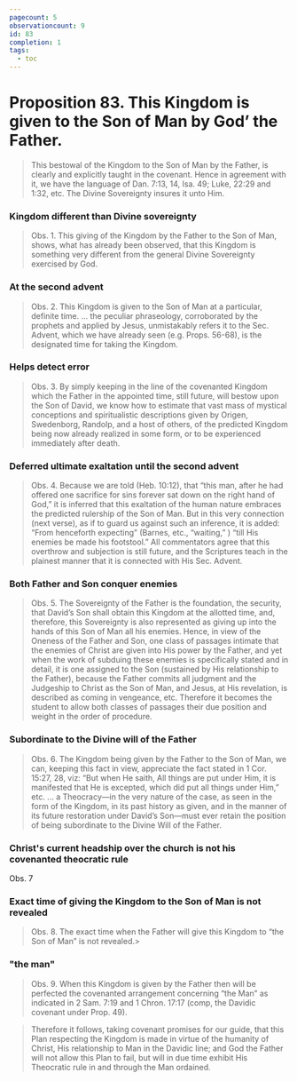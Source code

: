 ```yaml
---
pagecount: 5
observationcount: 9
id: 83
completion: 1
tags:
  - toc
---
```

# Proposition 83. This Kingdom is given to the Son of Man by God’ the Father.

>This bestowal of the Kingdom to the Son of Man by the Father, is clearly and explicitly taught in the covenant. Hence in agreement with it, we have the language of Dan. 7:13, 14, Isa. 49; Luke, 22:29 and 1:32, etc. The Divine Sovereignty insures it unto Him.
### Kingdom different than Divine sovereignty
>Obs. 1. This giving of the Kingdom by the Father to the Son of Man, shows, what has already been observed, that this Kingdom is something very different from the general Divine Sovereignty exercised by God.
### At the second advent
>Obs. 2. This Kingdom is given to the Son of Man at a particular, definite time.
>...
>the peculiar phraseology, corroborated by the prophets and applied by Jesus, unmistakably refers it to the Sec. Advent, which we have already seen (e.g. Props. 56-68), is the designated time for taking the Kingdom.
### Helps detect error
>Obs. 3. By simply keeping in the line of the covenanted Kingdom which the Father in the appointed time, still future, will bestow upon the Son of David, we know how to estimate that vast mass of mystical conceptions and spiritualistic descriptions given by Origen, Swedenborg, Randolp, and a host of others, of the predicted Kingdom being now already realized in some form, or to be experienced immediately after death.
### Deferred ultimate exaltation until the second advent
>Obs. 4. Because we are told (Heb. 10:12), that “this man, after he had offered one sacrifice for sins forever sat down on the right hand of God,” it is inferred that this exaltation of the human nature embraces the predicted rulership of the Son of Man. But in this very connection (next verse), as if to guard us against such an inference, it is added: “From henceforth expecting” (Barnes, etc., “waiting,” ) “till His enemies be made his footstool.” All commentators agree that this overthrow and subjection is still future, and the Scriptures teach in the plainest manner that it is connected with His Sec. Advent.

### Both Father and Son conquer enemies
>Obs. 5. The Sovereignty of the Father is the foundation, the security, that David’s Son shall obtain this Kingdom at the allotted time, and, therefore, this Sovereignty is also represented as giving up into the hands of this Son of Man all his enemies. Hence, in view of the Oneness of the Father and Son, one class of passages intimate that the enemies of Christ are given into His power by the Father, and yet when the work of subduing these enemies is specifically stated and in detail, it is one assigned to the Son (sustained by His relationship to the Father), because the Father commits all judgment and the Judgeship to Christ as the Son of Man, and Jesus, at His revelation, is described as coming in vengeance, etc. Therefore it becomes the student to allow both classes of passages their due position and weight in the order of procedure.
### Subordinate to the Divine will of the Father
>Obs. 6. The Kingdom being given by the Father to the Son of Man, we can, keeping this fact in view, appreciate the fact stated in 1 Cor. 15:27, 28, viz: “But when He saith, All things are put under Him, it is manifested that He is excepted, which did put all things under Him,” etc.
>...
>a Theocracy—in the very nature of the case, as seen in the form of the Kingdom, in its past history as given, and in the manner of its future restoration under David’s Son—must ever retain the position of being subordinate to the Divine Will of the Father.

### Christ's current headship over the church is not his covenanted theocratic rule
Obs. 7

### Exact time of giving the Kingdom to the Son of Man is not revealed
>Obs. 8. The exact time when the Father will give this Kingdom to “the Son of Man” is not revealed.>

### "the man"
>Obs. 9. When this Kingdom is given by the Father then will be perfected the covenanted arrangement concerning “the Man” as indicated in 2 Sam. 7:19 and 1 Chron. 17:17 (comp, the Davidic covenant under Prop. 49).

>Therefore it follows, taking covenant promises for our guide, that this Plan respecting the Kingdom is made in virtue of the humanity of Christ, His relationship to Man in the Davidic line; and God the Father will not allow this Plan to fail, but will in due time exhibit His Theocratic rule in and through the Man ordained.